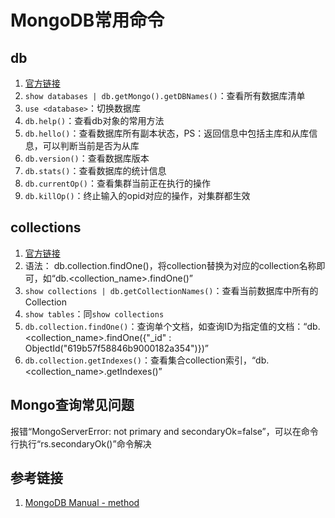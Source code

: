 # MongoDB常用命令


## db
1. [官方链接](https://www.mongodb.com/docs/manual/reference/method/js-database/)
2. `show databases | db.getMongo().getDBNames()`：查看所有数据库清单
3. `use <database>`：切换数据库
4. `db.help()`：查看db对象的常用方法
5. `db.hello()`：查看数据库所有副本状态，PS：返回信息中包括主库和从库信息，可以判断当前是否为从库
6. `db.version()`：查看数据库版本
7. `db.stats()`：查看数据库的统计信息
8. `db.currentOp()`：查看集群当前正在执行的操作
9. `db.killOp()`：终止输入的opid对应的操作，对集群都生效


## collections
1. [官方链接](https://www.mongodb.com/docs/manual/reference/method/js-collection/)
2. 语法：
   db.collection.findOne()，将collection替换为对应的collection名称即可，如“db.<collection_name>.findOne()”
3. `show collections | db.getCollectionNames()`：查看当前数据库中所有的Collection
4. `show tables`：同`show collections`
5. `db.collection.findOne()`：查询单个文档，如查询ID为指定值的文档：“db.<collection_name>.findOne({"_id" : ObjectId("619b57f58846b9000182a354")})”
6. `db.collection.getIndexes()`：查看集合collection索引，“db.<collection_name>.getIndexes()”



## Mongo查询常见问题
报错“MongoServerError: not primary and secondaryOk=false”，可以在命令行执行“rs.secondaryOk()”命令解决



## 参考链接
1. [MongoDB Manual - method](https://www.mongodb.com/docs/manual/reference/method/)